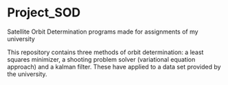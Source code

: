 # Project_SOD
Satellite Orbit Determination programs made for assignments of my university

This repository contains three methods of orbit determination: a least squares minimizer, 
a shooting problem solver (variational equation approach) and a kalman filter. These have 
applied to a data set provided by the university.
